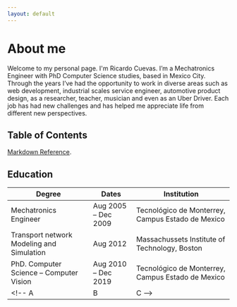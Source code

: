 ```yaml
---
layout: default
---
```


# About me
Welcome to my personal page. I'm Ricardo Cuevas. I’m a Mechatronics Engineer with PhD Computer Science studies, based in Mexico City. Through the years I’ve had the opportunity to work in diverse areas such as web development, industrial scales service engineer, automotive product design, as a researcher, teacher, musician and even as an Uber Driver. Each job has had new challenges and has helped me appreciate life from different new perspectives.

## Table of Contents
<!-- TODO: make some of these within the same page -->
<!-- * [Education](./education.html).
* [Certificates](./certificates.html).
* [Research Papers](./another-page.html). -->
[Markdown Reference](./markdown-reference.html).
<!-- [Link to another page](./another-page.html). -->
<!-- [FisherVector Research Status](./research-status.html). -->

## Education

Degree | Dates |Institution
---------|----------|---------
 Mechatronics Engineer |  Aug 2005 – Dec 2009| Tecnológico de Monterrey, Campus Estado de Mexico
 Transport network Modeling and Simulation|  Aug 2012 | Massachussets Institute of Technology, Boston
 PhD. Computer Science – Computer Vision|Aug 2010 – Dec 2019| Tecnológico de Monterrey, Campus Estado de Mexico 
 <!-- A | B | C -->

<!-- ## Additional Trainnings

Date | Title | Certificate URL
---------|----------|---------
 A1 | B1 | C1
 A2 | B2 | C2
 A3 | B3 | C3 -->

<!-- ## Professional Experience

Column A | Column B | Column C
---------|----------|---------
 A1 | B1 | C1
 A2 | B2 | C2
 A3 | B3 | C3 -->
